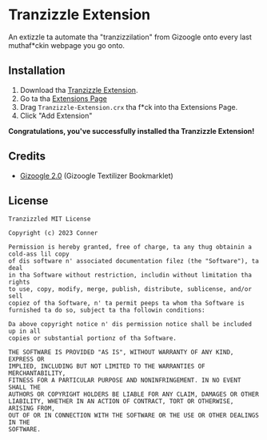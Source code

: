 # Tranzizzle Extension
An extizzle ta automate tha "tranzizzilation" from Gizoogle onto every last muthaf*ckin webpage you go onto.

## Installation
1. Download tha  [Tranzizzle Extension](https://gizoogle.net/).
2. Go ta tha [Extensions Page](chrome://extensions)
3. Drag `Tranzizzle-Extension.crx` tha f*ck into tha Extensions Page.
4. Click "Add Extension"

**Congratulations, you've successfully installed tha Tranzizzle Extension!**

## Credits
- [Gizoogle 2.0](https://github.com/Gizoogle) (Gizoogle Textilizer Bookmarklet)

## License

```
Tranzizzled MIT License

Copyright (c) 2023 Conner

Permission is hereby granted, free of charge, ta any thug obtainin a cold-ass lil copy
of dis software n' associated documentation filez (the "Software"), ta deal
in tha Software without restriction, includin without limitation tha rights
to use, copy, modify, merge, publish, distribute, sublicense, and/or sell
copiez of tha Software, n' ta permit peeps ta whom tha Software is
furnished ta do so, subject ta tha followin conditions:

Da above copyright notice n' dis permission notice shall be included up in all
copies or substantial portionz of tha Software.

THE SOFTWARE IS PROVIDED "AS IS", WITHOUT WARRANTY OF ANY KIND, EXPRESS OR
IMPLIED, INCLUDING BUT NOT LIMITED TO THE WARRANTIES OF MERCHANTABILITY,
FITNESS FOR A PARTICULAR PURPOSE AND NONINFRINGEMENT. IN NO EVENT SHALL THE
AUTHORS OR COPYRIGHT HOLDERS BE LIABLE FOR ANY CLAIM, DAMAGES OR OTHER
LIABILITY, WHETHER IN AN ACTION OF CONTRACT, TORT OR OTHERWISE, ARISING FROM,
OUT OF OR IN CONNECTION WITH THE SOFTWARE OR THE USE OR OTHER DEALINGS IN THE
SOFTWARE.
```
